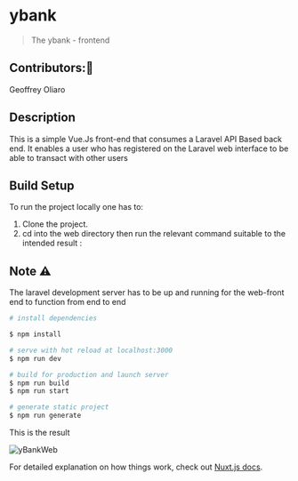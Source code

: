 # ybank

>The ybank - frontend

## Contributors::busts_in_silhouette:
Geoffrey Oliaro

## Description
This is a simple Vue.Js front-end that consumes a Laravel API Based back end. It enables a user who has registered on the Laravel web interface to be able to transact with other users

## Build Setup
To run the project locally one has to:
1. Clone the project.
2. cd into the web directory then run the relevant command suitable to the intended result :
## Note :warning:
The laravel development server has to be up and running for the web-front end to function from end to end


```bash
# install dependencies

$ npm install

# serve with hot reload at localhost:3000
$ npm run dev

# build for production and launch server
$ npm run build
$ npm run start

# generate static project
$ npm run generate
```
This is the result

![yBankWeb](https://user-images.githubusercontent.com/36531897/91686238-6e1f7100-eb65-11ea-9076-3e55859950ca.PNG)

For detailed explanation on how things work, check out [Nuxt.js docs](https://nuxtjs.org).
